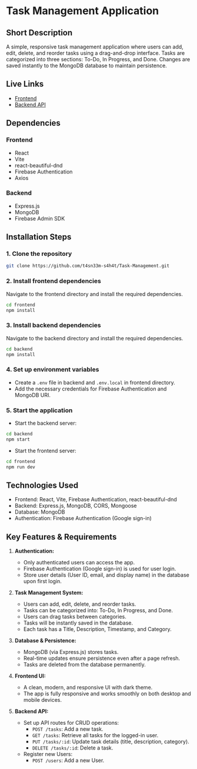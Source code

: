 
# Task Management Application

## Short Description
A simple, responsive task management application where users can add, edit, delete, and reorder tasks using a drag-and-drop interface. Tasks are categorized into three sections: To-Do, In Progress, and Done. Changes are saved instantly to the MongoDB database to maintain persistence.

## Live Links
- [Frontend](https://task-management-982d7.web.app)
- [Backend API](https://task-management-backend-blush.vercel.app/)

## Dependencies

### Frontend
- React
- Vite
- react-beautiful-dnd 
- Firebase Authentication
- Axios  

### Backend
- Express.js
- MongoDB
- Firebase Admin SDK

## Installation Steps

### 1. Clone the repository
```bash
git clone https://github.com/t4sn33m-s4h4t/Task-Management.git
```

### 2. Install frontend dependencies
Navigate to the frontend directory and install the required dependencies.
```bash
cd frontend
npm install
```

### 3. Install backend dependencies
Navigate to the backend directory and install the required dependencies.
```bash
cd backend
npm install
```

### 4. Set up environment variables
- Create a `.env` file in backend and `.env.local` in frontend directory.
- Add the necessary credentials for Firebase Authentication and MongoDB URI.

### 5. Start the application
- Start the backend server:
```bash
cd backend
npm start
```
- Start the frontend server:
```bash
cd frontend
npm run dev
```
 

## Technologies Used
- Frontend: React, Vite, Firebase Authentication, react-beautiful-dnd
- Backend: Express.js, MongoDB, CORS, Mongoose
- Database: MongoDB
- Authentication: Firebase Authentication (Google sign-in)

## Key Features & Requirements
1. **Authentication:** 
   - Only authenticated users can access the app.
   - Firebase Authentication (Google sign-in) is used for user login.
   - Store user details (User ID, email, and display name) in the database upon first login.
   
2. **Task Management System:**
   - Users can add, edit, delete, and reorder tasks.
   - Tasks can be categorized into: To-Do, In Progress, and Done.
   - Users can drag tasks between categories.
   - Tasks will be instantly saved in the database.
   - Each task has a Title, Description, Timestamp, and Category.

3. **Database & Persistence:**
   - MongoDB (via Express.js) stores tasks.
   - Real-time updates ensure persistence even after a page refresh.
   - Tasks are deleted from the database permanently.

4. **Frontend UI:**
   - A clean, modern, and responsive UI with dark theme. 
   - The app is fully responsive and works smoothly on both desktop and mobile devices.

5. **Backend API:**
   - Set up API routes for CRUD operations:
     - `POST /tasks`: Add a new task.
     - `GET /tasks`: Retrieve all tasks for the logged-in user.
     - `PUT /tasks/:id`: Update task details (title, description, category).
     - `DELETE /tasks/:id`: Delete a task.
   - Register new Users:
     - `POST /users`: Add a new User. 

 